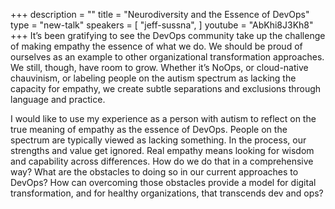 +++
description = ""
title = "Neurodiversity and the Essence of DevOps"
type = "new-talk"
speakers = [
        "jeff-sussna",
]
youtube = "AbKhi8J3Kh8"
+++
It’s been gratifying to see the DevOps community take up the challenge of making empathy the essence of what we do. We should be proud of ourselves as an example to other organizational transformation approaches. We still, though, have room to grow. Whether it’s NoOps, or cloud-native chauvinism, or labeling people on the autism spectrum as lacking the capacity for empathy, we create subtle separations and exclusions through language and practice. 

I would like to use my experience as a person with autism to reflect on the true meaning of empathy as the essence of DevOps. People on the spectrum are typically viewed as lacking something. In the process, our strengths and value get ignored. Real empathy means looking for wisdom and capability across differences. How do we do that in a comprehensive way? What are the obstacles to doing so in our current approaches to DevOps? How can overcoming those obstacles provide a model for digital transformation, and for healthy organizations, that transcends dev and ops?